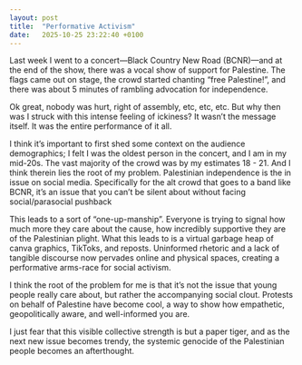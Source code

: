 ```yaml
---
layout: post
title:  "Performative Activism"
date:   2025-10-25 23:22:40 +0100
---
```


Last week I went to a concert—Black Country New Road (BCNR)—and at the end of the show, there was a vocal show of support for Palestine. The flags came out on stage, the crowd started chanting “free Palestine!”, and there was about 5 minutes of rambling advocation for independence.

Ok great, nobody was hurt, right of assembly, etc, etc, etc.
But why then was I struck with this intense feeling of ickiness? It wasn’t the message itself. It was the entire performance of it all.

I think it’s important to first shed some context on the audience demographics; I felt I was the oldest person in the concert, and I am in my mid-20s. The vast majority of the crowd was by my estimates 18 - 21. And I think therein lies the root of my problem. Palestinian independence is the in issue on social media. Specifically for the alt crowd that goes to a band like BCNR, it’s an issue that you can’t be silent about without facing social/parasocial pushback

This leads to a sort of “one-up-manship”. Everyone is trying to signal how much more they care about the cause, how incredibly supportive they are of the Palestinian plight. What this leads to is a virtual garbage heap of canva graphics, TikToks, and reposts. Uninformed rhetoric and a lack of tangible discourse now pervades online and physical spaces, creating a performative arms-race for social activism.

I think the root of the problem for me is that it’s not the issue that young people really care about, but rather the accompanying social clout. Protests on behalf of Palestine have become cool, a way to show how empathetic, geopolitically aware, and well-informed you are. 

I just fear that this visible collective strength is but a paper tiger, and as the next new issue becomes trendy, the systemic genocide of the Palestinian people becomes an afterthought.